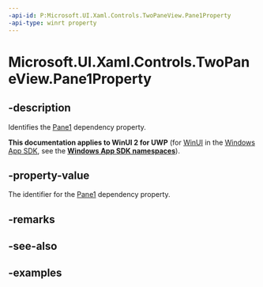 ```yaml
---
-api-id: P:Microsoft.UI.Xaml.Controls.TwoPaneView.Pane1Property
-api-type: winrt property
---
```


<!-- Property syntax.
public DependencyProperty Pane1Property { get; }
-->

# Microsoft.UI.Xaml.Controls.TwoPaneView.Pane1Property

## -description

Identifies the [Pane1](twopaneview_pane1.md) dependency property.

**This documentation applies to WinUI 2 for UWP** (for [WinUI](/windows/apps/winui/winui3/) in the [Windows App SDK](/windows/apps/windows-app-sdk/), see the **[Windows App SDK namespaces](/windows/windows-app-sdk/api/winrt/)**).

## -property-value

The identifier for the [Pane1](twopaneview_pane1.md) dependency property.

## -remarks

## -see-also

## -examples

